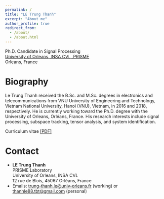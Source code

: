 ```yaml
---
permalink: /
title: "LE Trung Thanh"
excerpt: "About me"
author_profile: true
redirect_from: 
  - /about/
  - /about.html
---
```


Ph.D. Candidate in Signal Processing \
[University of Orleans, INSA CVL, PRISME](https://www.univ-orleans.fr/fr/prisme) \
Orleans, France


Biography
======
Le Trung Thanh received the B.Sc. and M.Sc. degrees in electronics and telecommunications from VNU University of Engineering and Technology, Vietnam National University, Hanoi (VNU), Vietnam, in 2016 and 2018, respectively. He is currently working toward the Ph.D. degree with the University of Orleans, Orléans, France.
His research interests include signal processing, subspace tracking, tensor analysis, and system identification.

Curriculum vitae [[PDF]](https://drive.google.com/file/d/1iGF17xyATs6ApvIO2D3w6vTGNMCsuTW1/view?usp=sharing)

# Contact

* **LE Trung Thanh** \
PRISME Laboratory \
University of Orleans, INSA CVL \
12 rue de Blois, 45067 Orléans, France 
* Emails: trung-thanh.le@univ-orleans.fr (working)  or  thanhle88.tbt@gmail.com (personal)

